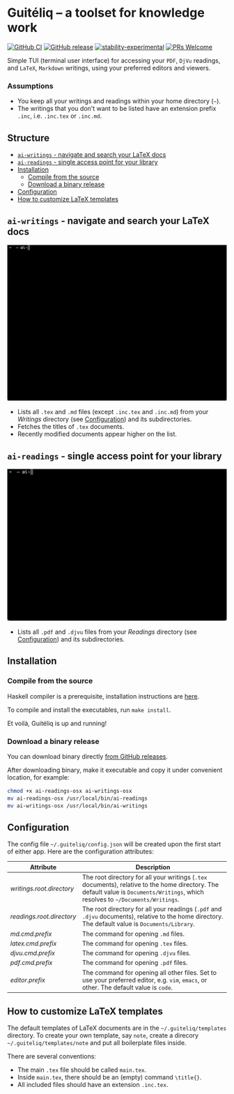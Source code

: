 # Guitéliq – a toolset for knowledge work

[![GitHub CI](https://github.com/armeninants/guiteliq/workflows/Haskell-CI/badge.svg)](https://github.com/armeninants/guiteliq/actions)
[![GitHub release](https://img.shields.io/github/release/armeninants/guiteliq.svg)](https://github.com/armeninants/guiteliq/releases/)
[![stability-experimental](https://img.shields.io/badge/stability-experimental-orange.svg)](https://github.com/mkenney/software-guides/blob/master/STABILITY-BADGES.md#experimental)
[![PRs Welcome](https://img.shields.io/badge/PRs-welcome-brightgreen.svg?style=flat-square)](http://makeapullrequest.com)


Simple TUI (terminal user interface) for accessing your `PDF`, `DjVu` readings, and `LaTeX`, `Markdown` writings, using your preferred editors and viewers.

### Assumptions

- You keep all your writings and readings within your home directory (`~`).
- The writings that you don't want to be listed have an extension prefix `.inc`, i.e. `.inc.tex` or `.inc.md`.

## Structure

- [`ai-writings` - navigate and search your LaTeX docs](#ai-writings---navigate-and-search-your-latex-docs)
- [`ai-readings` - single access point for your library](#ai-readings---single-access-point-for-your-library)
- [Installation](#installation)
  - [Compile from the source](#compile-from-the-source)
  - [Download a binary release](#download-a-binary-release)
- [Configuration](#configuration)
- [How to customize LaTeX templates](#how-to-customize-latex-templates)

## `ai-writings` - navigate and search your LaTeX docs

<img src="docs/assets/writings.gif">

- Lists all `.tex` and `.md` files (except `.inc.tex` and `.inc.md`) from your *Writings* directory (see [Configuration](#configuration)) and its subdirectories.
- Fetches the titles of `.tex` documents.
- Recently modified documents appear higher on the list.

## `ai-readings` - single access point for your library

<img src="docs/assets/readings.gif">

- Lists all `.pdf` and `.djvu` files from your *Readings* directory (see [Configuration](#configuration)) and its subdirectories.

## Installation

### Compile from the source
Haskell compiler is a prerequisite, installation instructions are [here](https://www.haskell.org/ghcup/).

To compile and install the executables, run `make install`.

Et voilà, Guitéliq is up and running!

### Download a binary release
You can download binary directly [from GitHub releases](https://github.com/armeninants/guiteliq/releases).

After downloading binary, make it executable and copy it under convenient location, for example:

```bash
chmod +x ai-readings-osx ai-writings-osx
mv ai-readings-osx /usr/local/bin/ai-readings
mv ai-writings-osx /usr/local/bin/ai-writings
```

## Configuration

The config file `~/.guiteliq/config.json` will be created upon the first start of either app.
Here are the configuration attributes:

| Attribute                 | Description                                                                                                                                                                       |
| ------------------------- | --------------------------------------------------------------------------------------------------------------------------------------------------------------------------------- |
| *writings.root.directory* | The root directory for all your writings (`.tex` documents), relative to the home directory. The default value is `Documents/Writings`, which resolves to `~/Documents/Writings`. |
| *readings.root.directory* | The root directory for all your readings (`.pdf` and `.djvu` documents), relative to the home directory. The default value is `Documents/Library`.                                |
| *md.cmd.prefix*           | The command for opening `.md` files.                                                                                                                                              |
| *latex.cmd.prefix*        | The command for opening `.tex` files.                                                                                                                                             |
| *djvu.cmd.prefix*         | The command for opening `.djvu` files.                                                                                                                                            |
| *pdf.cmd.prefix*          | The command for opening `.pdf` files.                                                                                                                                             |
| *editor.prefix*           | The command for opening all other files. Set to use your preferred editor, e.g. `vim`, `emacs`, or other. The default value is `code`.                                            |


## How to customize LaTeX templates

The default templates of LaTeX documents are in the `~/.guiteliq/templates` directory.
To create your own template, say `note`, create a direcory `~/.guiteliq/templates/note` and put all boilerplate files inside.

There are several conventions:
- The main `.tex` file should be called `main.tex`.
- Inside `main.tex`, there should be an (empty) command `\title{}`.
- All included files should have an extension `.inc.tex`.
